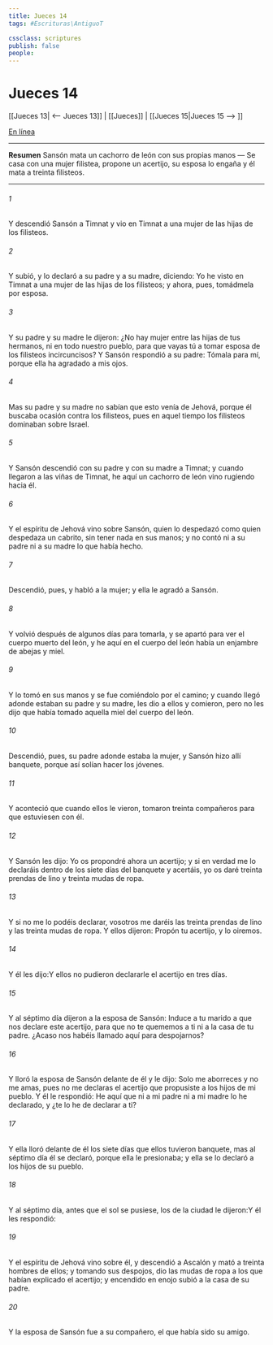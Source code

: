 ```yaml
---
title: Jueces 14
tags: #Escrituras\AntiguoT

cssclass: scriptures
publish: false
people:
---
```


# Jueces 14
[[Jueces 13| <-- Jueces 13]] | [[Jueces]] | [[Jueces 15|Jueces 15 --> ]]

[En línea](https://churchofjesuschrist.org/study/scriptures/ot/judg/14?lang=spa)

---
__Resumen__
Sansón mata un cachorro de león con sus propias manos — Se casa con una mujer filistea, propone un acertijo, su esposa lo engaña y él mata a treinta filisteos.

---
###### 1 
Y descendió Sansón a Timnat y vio en Timnat a una mujer de las hijas de los filisteos.

###### 2 
Y subió, y lo declaró a su padre y a su madre, diciendo: Yo he visto en Timnat a una mujer de las hijas de los filisteos; y ahora, pues, tomádmela por esposa.

###### 3 
Y su padre y su madre le dijeron: ¿No hay mujer entre las hijas de tus hermanos, ni en todo nuestro pueblo, para que vayas tú a tomar esposa de los filisteos incircuncisos? Y Sansón respondió a su padre: Tómala para mí, porque ella ha agradado a mis ojos.

###### 4 
Mas su padre y su madre no sabían que esto venía de Jehová, porque él buscaba ocasión contra los filisteos, pues en aquel tiempo los filisteos dominaban sobre Israel.

###### 5 
Y Sansón descendió con su padre y con su madre a Timnat; y cuando llegaron a las viñas de Timnat, he aquí un cachorro de león vino rugiendo hacia él.

###### 6 
Y el espíritu de Jehová vino sobre Sansón, quien lo despedazó como quien despedaza un cabrito, sin tener nada en sus manos; y no contó ni a su padre ni a su madre lo que había hecho.

###### 7 
Descendió, pues, y habló a la mujer; y ella le agradó a Sansón.

###### 8 
Y volvió después de algunos días para tomarla, y se apartó para ver el cuerpo muerto del león, y he aquí en el cuerpo del león había un enjambre de abejas y  miel.

###### 9 
Y lo tomó en sus manos y se fue comiéndolo por el camino; y cuando llegó adonde estaban su padre y su madre, les dio a ellos y comieron, pero no les dijo que había tomado aquella miel del cuerpo del león.

###### 10 
Descendió, pues, su padre adonde estaba la mujer, y Sansón hizo allí banquete, porque así solían hacer los jóvenes.

###### 11 
Y aconteció que cuando ellos le vieron, tomaron treinta compañeros para que estuviesen con él.

###### 12 
Y Sansón les dijo: Yo os propondré ahora un acertijo; y si en verdad me lo declaráis dentro de los siete días del banquete y acertáis, yo os daré treinta prendas de lino y treinta mudas de ropa.

###### 13 
Y si no me lo podéis declarar, vosotros me daréis las treinta prendas de lino y las treinta mudas de ropa. Y ellos dijeron: Propón tu acertijo, y lo oiremos.

###### 14 
Y él les dijo:Y ellos no pudieron declararle el acertijo en tres días.

###### 15 
Y al séptimo día dijeron a la esposa de Sansón: Induce a tu marido a que nos declare este acertijo, para que no te quememos a ti ni a la casa de tu padre. ¿Acaso nos habéis llamado aquí para despojarnos?

###### 16 
Y lloró la esposa de Sansón delante de él y le dijo: Solo me aborreces y no me amas, pues no me declaras el acertijo que propusiste a los hijos de mi pueblo. Y él le respondió: He aquí que ni a mi padre ni a mi madre lo he declarado, y ¿te lo he de declarar a ti?

###### 17 
Y ella lloró delante de él los siete días que ellos tuvieron banquete, mas al séptimo día él se  declaró, porque ella le presionaba; y ella se lo declaró a los hijos de su pueblo.

###### 18 
Y al séptimo día, antes que el sol se pusiese, los de la ciudad le dijeron:Y él les respondió:

###### 19 
Y el espíritu de Jehová vino sobre él, y descendió  a Ascalón y mató a treinta hombres de ellos; y tomando sus despojos, dio las mudas de ropa a los que habían explicado el acertijo; y encendido en enojo subió a la casa de su padre.

###### 20 
Y la esposa de Sansón fue  a su compañero, el que había sido su amigo.


